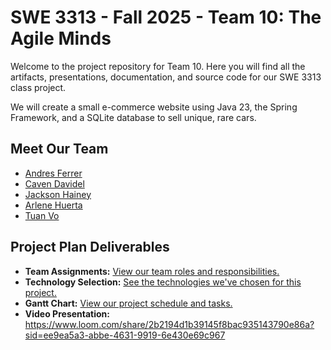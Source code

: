 # SWE 3313 - Fall 2025 - Team 10: The Agile Minds

Welcome to the project repository for Team 10. Here you will find all the artifacts, presentations, documentation, and source code for our SWE 3313 class project.

We will create a small e-commerce website using Java 23, the Spring Framework, and a SQLite database to sell unique, rare cars.


## Meet Our Team

* [Andres Ferrer](./project-plan/resumes/Andres-Ferrer-Resume.md)
* [Caven Davidel](./project-plan/resumes/Caven-Davidek-Resume.md)
* [Jackson Hainey](./project-plan/resumes/Jackson-Hainey-Resume.md)
* [Arlene Huerta](./project-plan/resumes/Arlene-Huerta-Resume.md)
* [Tuan Vo](./project-plan/resumes/Tuan-Vo-Resume.md)


## Project Plan Deliverables

* **Team Assignments:** [View our team roles and responsibilities.](./project-plan/team-assignments/README.md)
* **Technology Selection:** [See the technologies we've chosen for this project.](./project-plan/technology-selection/README.md)
* **Gantt Chart:** [View our project schedule and tasks.](./project-plan/README.md)
* **Video Presentation:** https://www.loom.com/share/2b2194d1b39145f8bac935143790e86a?sid=ee9ea5a3-abbe-4631-9919-6e430e69c967
